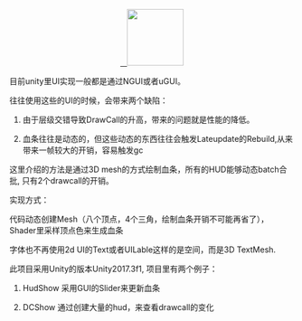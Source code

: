 <p align="center">
	 <a href="https://huailiang.github.io/">
	    <img src="https://huailiang.github.io/img/avatar-Alex.jpg" width="100" height="100">
     </a>
</p>

目前unity里UI实现一般都是通过NGUI或者uGUI。

往往使用这些的UI的时候，会带来两个缺陷：

1. 由于层级交错导致DrawCall的升高，带来的问题就是性能的降低。

2. 血条往往是动态的，但这些动态的东西往往会触发Lateupdate的Rebuild,从来带来一帧较大的开销，容易触发gc



这里介绍的方法是通过3D mesh的方式绘制血条，所有的HUD能够动态batch合批, 只有2个drawcall的开销。


实现方式：

代码动态创建Mesh（八个顶点，4个三角，绘制血条开销不可能再省了）， Shader里采样顶点色来生成血条

字体也不再使用2d UI的Text或者UILable这样的是空间，而是3D TextMesh.



此项目采用Unity的版本Unity2017.3f1, 项目里有两个例子：


1. HudShow 采用GUI的Slider来更新血条

2. DCShow  通过创建大量的hud，来查看drawcall的变化